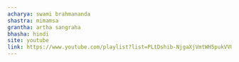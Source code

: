 ```yaml
---
acharya: swami brahmananda
shastra: mimamsa
grantha: artha sangraha
bhasha: hindi
site: youtube
link: https://www.youtube.com/playlist?list=PLtDshib-NjgaXjVmtWH5pukVVU2x4Lmxc
---
```

